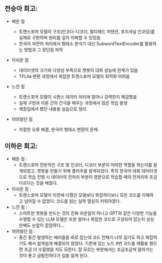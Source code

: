 ## 전승아 회고: 
- 배운 점
    - 트랜스포머 모델의 구조(인코더-디코더, 멀티헤드 어텐션, 포지셔널 인코딩)를 실제로 구현하며 원리를 깊이 이해할 수 있었음
    - 한국어 자연어 처리에서 형태소 분석기 대신 SubwordTextEncoder를 활용하는 방법과 그 장단점 파악

- 아쉬운 점
    - 데이터셋의 크기와 다양성 부족으로 챗봇의 대화 성능에 한계가 있음
    - TFLite 변환 과정에서 복잡한 트랜스포머 모델의 최적화 어려움

- 느낀 점
    - 트랜스포머 모델이 시퀀스 데이터 처리에 얼마나 강력한지 체감했음
    - 실제 구현과 이론 간의 간극을 메우는 과정에서 많은 학습 발생
    - 케창딥에서 봤던 내용을 실습으로 정리. 

- 어려웠던 점
    - 자잘한 오류 해결, 한국어 형태소 변환의 문제. 

## 이하은 회고: 
- 배운 점 : 
    - 트랜스포머 전반적인 구조 및 인코더, 디코더 부분이 어떠한 역할을 하는지를 알게되었고, 챗봇을 만들기 위해 플러우를 알게되었다. 특히 한국어 대회 데이터셋으로 학습 진행 시 데이터의 전처리 부분이 영문으로 학습할 때의 전처리와 조금 다르다는 것을 배웠다.
- 아쉬운 점 : 
    - 트랜스포머 모델이 이전에 다뤘던 모델보다 복잡하다보니 모든 코드를 이해하고 넘어갈 수 없었다. 코드를 읽는 실력 열심히 키워야겠다.
- 느낀 점 : 
    - 스마트한 챗봇을 만드는 것이 진짜 쉬운일이 아니고 GPT와 같은 다양한 기능을 수행할 수 있는 LLM 모델은 또한 얼마나 복잡한 코드로 구성되어 있는지 상상만해도 눈앞이 캄캄하다...
- 여려웠던 점 : 
    - 중간 중간 발생하는 에러들을 바로 잡는데 코드 전체가 너무 길기도 하고 복잡하기도 해서 쉽게쉽게 해결되지 않았다. 기존에 있는 노드 9번 코드를 재활용 했으면 조금 더 수월했을 지도 모른다. 잘 모르는 부분에서는 조금조금씩 알아가는 것이 좋고 급발진하다가 길을 잃게 된다.
